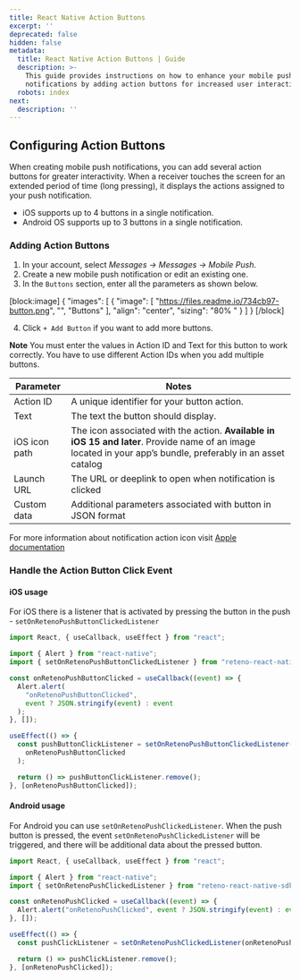 ```yaml
---
title: React Native Action Buttons
excerpt: ''
deprecated: false
hidden: false
metadata:
  title: React Native Action Buttons | Guide
  description: >-
    This guide provides instructions on how to enhance your mobile push
    notifications by adding action buttons for increased user interaction
  robots: index
next:
  description: ''
---
```

## Configuring Action Buttons

When creating mobile push notifications, you can add several action buttons for greater interactivity. When a receiver touches the screen for an extended period of time (long pressing), it displays the actions assigned to your push notification.

- iOS supports up to 4 buttons in a single notification.
- Android OS supports up to 3 buttons in a single notification.

### Adding Action Buttons

1. In your account, select _Messages → Messages → Mobile Push_.
2. Create a new mobile push notification or edit an existing one.
3. In the `Buttons` section, enter all the parameters as shown below.

[block:image]
{
  "images": [
    {
      "image": [
        "https://files.readme.io/734cb97-button.png",
        "",
        "Buttons"
      ],
      "align": "center",
      "sizing": "80% "
    }
  ]
}
[/block]


4. Click `+ Add Button` if you want to add more buttons.

**Note** You must enter the values in Action ID and Text for this button to work correctly. You have to use different Action IDs when you add multiple buttons.

| **Parameter** | **Notes**                                                                                                                                                     |
| ------------- | ------------------------------------------------------------------------------------------------------------------------------------------------------------- |
| Action ID     | A unique identifier for your button action.                                                                                                                   |
| Text          | The text the button should display.                                                                                                                           |
| iOS icon path | The icon associated with the action. **Available in iOS 15 and later**. Provide name of an image located in your app’s bundle, preferably in an asset catalog |
| Launch URL    | The URL or deeplink to open when notification is clicked                                                                                                      |
| Custom data   | Additional parameters associated with button in JSON format                                                                                                   |

For more information about notification action icon visit <a rel="nofollow" href="https://developer.apple.com/documentation/usernotifications/unnotificationactionicon" target="_blank"> Apple documentation </a> 

### Handle the Action Button Click Event

#### iOS usage

For iOS there is a listener that is activated by pressing the button in the push - `setOnRetenoPushButtonClickedListener`

```ts
import React, { useCallback, useEffect } from "react";

import { Alert } from "react-native";
import { setOnRetenoPushButtonClickedListener } from "reteno-react-native-sdk";

const onRetenoPushButtonClicked = useCallback((event) => {
  Alert.alert(
    "onRetenoPushButtonClicked",
    event ? JSON.stringify(event) : event
  );
}, []);

useEffect(() => {
  const pushButtonClickListener = setOnRetenoPushButtonClickedListener(
    onRetenoPushButtonClicked
  );

  return () => pushButtonClickListener.remove();
}, [onRetenoPushButtonClicked]);
```

#### Android usage

For Android you can use `setOnRetenoPushClickedListener`. When the push button is pressed, the event `setOnRetenoPushClickedListener` will be triggered, and there will be additional data about the pressed button.

```ts
import React, { useCallback, useEffect } from "react";

import { Alert } from "react-native";
import { setOnRetenoPushClickedListener } from "reteno-react-native-sdk";

const onRetenoPushClicked = useCallback((event) => {
  Alert.alert("onRetenoPushClicked", event ? JSON.stringify(event) : event);
}, []);

useEffect(() => {
  const pushClickListener = setOnRetenoPushClickedListener(onRetenoPushClicked);

  return () => pushClickListener.remove();
}, [onRetenoPushClicked]);
```